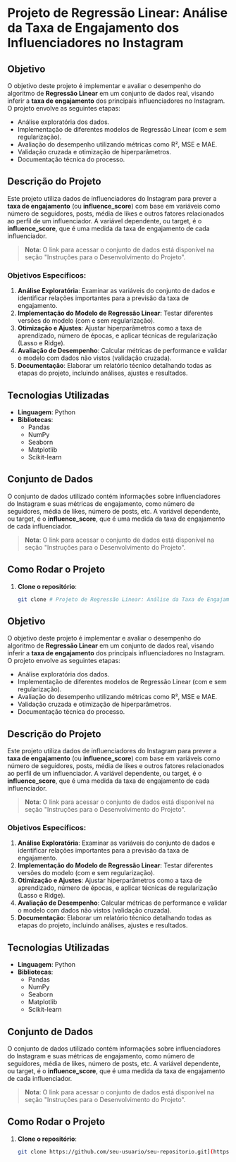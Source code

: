 # Projeto de Regressão Linear: Análise da Taxa de Engajamento dos Influenciadores no Instagram

## Objetivo

O objetivo deste projeto é implementar e avaliar o desempenho do algoritmo de **Regressão Linear** em um conjunto de dados real, visando inferir a **taxa de engajamento** dos principais influenciadores no Instagram. O projeto envolve as seguintes etapas:

- Análise exploratória dos dados.
- Implementação de diferentes modelos de Regressão Linear (com e sem regularização).
- Avaliação do desempenho utilizando métricas como R², MSE e MAE.
- Validação cruzada e otimização de hiperparâmetros.
- Documentação técnica do processo.

## Descrição do Projeto

Este projeto utiliza dados de influenciadores do Instagram para prever a **taxa de engajamento** (ou **influence_score**) com base em variáveis como número de seguidores, posts, média de likes e outros fatores relacionados ao perfil de um influenciador. A variável dependente, ou target, é o **influence_score**, que é uma medida da taxa de engajamento de cada influenciador.

> **Nota**: O link para acessar o conjunto de dados está disponível na seção "Instruções para o Desenvolvimento do Projeto".

### Objetivos Específicos:

1. **Análise Exploratória**: Examinar as variáveis do conjunto de dados e identificar relações importantes para a previsão da taxa de engajamento.
2. **Implementação do Modelo de Regressão Linear**: Testar diferentes versões do modelo (com e sem regularização).
3. **Otimização e Ajustes**: Ajustar hiperparâmetros como a taxa de aprendizado, número de épocas, e aplicar técnicas de regularização (Lasso e Ridge).
4. **Avaliação de Desempenho**: Calcular métricas de performance e validar o modelo com dados não vistos (validação cruzada).
5. **Documentação**: Elaborar um relatório técnico detalhando todas as etapas do projeto, incluindo análises, ajustes e resultados.

## Tecnologias Utilizadas

- **Linguagem**: Python
- **Bibliotecas**:
  - Pandas
  - NumPy
  - Seaborn
  - Matplotlib
  - Scikit-learn

## Conjunto de Dados

O conjunto de dados utilizado contém informações sobre influenciadores do Instagram e suas métricas de engajamento, como número de seguidores, média de likes, número de posts, etc. A variável dependente, ou target, é o **influence_score**, que é uma medida da taxa de engajamento de cada influenciador.

> **Nota**: O link para acessar o conjunto de dados está disponível na seção "Instruções para o Desenvolvimento do Projeto".

## Como Rodar o Projeto

1. **Clone o repositório**:

   ```bash
   git clone # Projeto de Regressão Linear: Análise da Taxa de Engajamento dos Influenciadores no Instagram

## Objetivo

O objetivo deste projeto é implementar e avaliar o desempenho do algoritmo de **Regressão Linear** em um conjunto de dados real, visando inferir a **taxa de engajamento** dos principais influenciadores no Instagram. O projeto envolve as seguintes etapas:

- Análise exploratória dos dados.
- Implementação de diferentes modelos de Regressão Linear (com e sem regularização).
- Avaliação do desempenho utilizando métricas como R², MSE e MAE.
- Validação cruzada e otimização de hiperparâmetros.
- Documentação técnica do processo.

## Descrição do Projeto

Este projeto utiliza dados de influenciadores do Instagram para prever a **taxa de engajamento** (ou **influence_score**) com base em variáveis como número de seguidores, posts, média de likes e outros fatores relacionados ao perfil de um influenciador. A variável dependente, ou target, é o **influence_score**, que é uma medida da taxa de engajamento de cada influenciador.

> **Nota**: O link para acessar o conjunto de dados está disponível na seção "Instruções para o Desenvolvimento do Projeto".

### Objetivos Específicos:

1. **Análise Exploratória**: Examinar as variáveis do conjunto de dados e identificar relações importantes para a previsão da taxa de engajamento.
2. **Implementação do Modelo de Regressão Linear**: Testar diferentes versões do modelo (com e sem regularização).
3. **Otimização e Ajustes**: Ajustar hiperparâmetros como a taxa de aprendizado, número de épocas, e aplicar técnicas de regularização (Lasso e Ridge).
4. **Avaliação de Desempenho**: Calcular métricas de performance e validar o modelo com dados não vistos (validação cruzada).
5. **Documentação**: Elaborar um relatório técnico detalhando todas as etapas do projeto, incluindo análises, ajustes e resultados.

## Tecnologias Utilizadas

- **Linguagem**: Python
- **Bibliotecas**:
  - Pandas
  - NumPy
  - Seaborn
  - Matplotlib
  - Scikit-learn

## Conjunto de Dados

O conjunto de dados utilizado contém informações sobre influenciadores do Instagram e suas métricas de engajamento, como número de seguidores, média de likes, número de posts, etc. A variável dependente, ou target, é o **influence_score**, que é uma medida da taxa de engajamento de cada influenciador.

> **Nota**: O link para acessar o conjunto de dados está disponível na seção "Instruções para o Desenvolvimento do Projeto".

## Como Rodar o Projeto

1. **Clone o repositório**:

   ```bash
   git clone https://github.com/seu-usuario/seu-repositorio.git](https://github.com/gustavoscruz/regressao-linear
